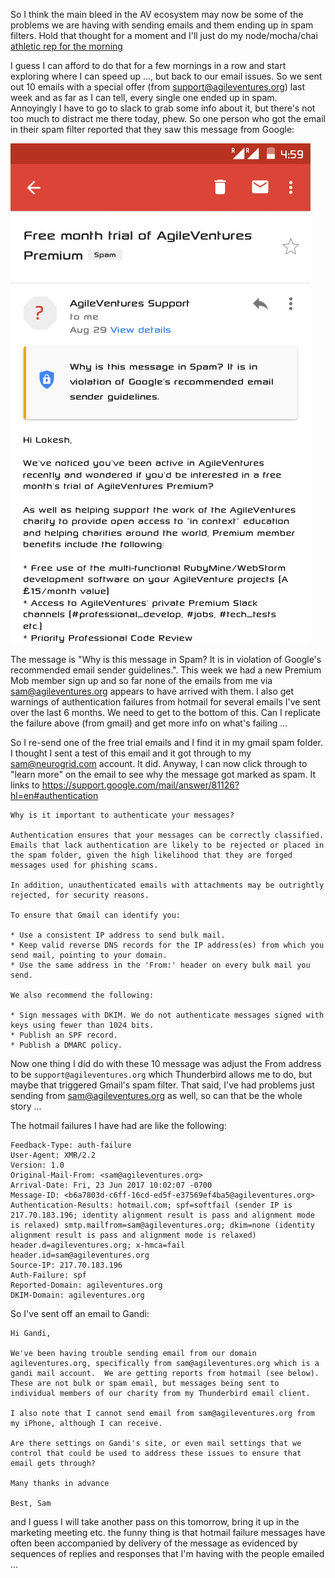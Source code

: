 So I think the main bleed in the AV ecosystem may now be some of the problems we are having with sending emails and them ending up in spam filters.  Hold that thought for a moment and I'll just do my node/mocha/chai [athletic rep for the morning](https://gist.github.com/tansaku/718547c89be1ef216dda4e973ea67075)

I guess I can afford to do that for a few mornings in a row and start exploring where I can speed up ..., but back to our email issues.  So we sent out 10 emails with a special offer (from support@agileventures.org) last week and as far as I can tell, every single one ended up in spam.  Annoyingly I have to go to slack to grab some info about it, but there's not too much to distract me there today, phew.  So one person who got the email in their spam filter reported that they saw this message from Google:

![](images/Screenshot_2017-09-05-16-59-32.png)

The message is "Why is this message in Spam? It is in violation of Google's recommended email sender guidelines.".  This week we had a new Premium Mob member sign up and so far none of the emails from me via sam@agileventures.org appears to have arrived with them.  I also get warnings of authentication failures from hotmail for several emails I've sent over the last 6 months.  We need to get to the bottom of this.  Can I replicate the failure above (from gmail) and get more info on what's failing ...

So I re-send one of the free trial emails and I find it in my gmail spam folder.  I thought I sent a test of this email and it got through to my sam@neurogrid.com account.  It did.  Anyway, I can now click through to "learn more" on the email to see why the message got marked as spam.  It links to https://support.google.com/mail/answer/81126?hl=en#authentication

```
Why is it important to authenticate your messages?

Authentication ensures that your messages can be correctly classified. Emails that lack authentication are likely to be rejected or placed in the spam folder, given the high likelihood that they are forged messages used for phishing scams.

In addition, unauthenticated emails with attachments may be outrightly rejected, for security reasons.

To ensure that Gmail can identify you:

* Use a consistent IP address to send bulk mail.
* Keep valid reverse DNS records for the IP address(es) from which you send mail, pointing to your domain.
* Use the same address in the 'From:' header on every bulk mail you send.

We also recommend the following:

* Sign messages with DKIM. We do not authenticate messages signed with keys using fewer than 1024 bits.
* Publish an SPF record.
* Publish a DMARC policy.
````

Now one thing I did do with these 10 message was adjust the From address to be `support@agileventures.org` which Thunderbird allows me to do, but maybe that triggered Gmail's spam filter.  That said, I've had problems just sending from sam@agileventures.org as well, so can that be the whole story ...

The hotmail failures I have had are like the following:

```
Feedback-Type: auth-failure
User-Agent: XMR/2.2
Version: 1.0
Original-Mail-From: <sam@agileventures.org>
Arrival-Date: Fri, 23 Jun 2017 10:02:07 -0700
Message-ID: <b6a7803d-c6ff-16cd-ed5f-e37569ef4ba5@agileventures.org>
Authentication-Results: hotmail.com; spf=softfail (sender IP is 217.70.183.196; identity alignment result is pass and alignment mode is relaxed) smtp.mailfrom=sam@agileventures.org; dkim=none (identity alignment result is pass and alignment mode is relaxed) header.d=agileventures.org; x-hmca=fail header.id=sam@agileventures.org
Source-IP: 217.70.183.196
Auth-Failure: spf
Reported-Domain: agileventures.org
DKIM-Domain: agileventures.org
```

So I've sent off an email to Gandi:

```
Hi Gandi,

We've been having trouble sending email from our domain agileventures.org, specifically from sam@agileventures.org which is a gandi mail account.  We are getting reports from hotmail (see below).  These are not bulk or spam email, but messages being sent to individual members of our charity from my Thunderbird email client.

I also note that I cannot send email from sam@agileventures.org from my iPhone, although I can receive.

Are there settings on Gandi's site, or even mail settings that we control that could be used to address these issues to ensure that email gets through?

Many thanks in advance

Best, Sam
```

and I guess I will take another pass on this tomorrow, bring it up in the marketing meeting etc.  the funny thing is that hotmail failure messages have often been accompanied by delivery of the message as evidenced by sequences of replies and responses that I'm having with the people emailed ...
